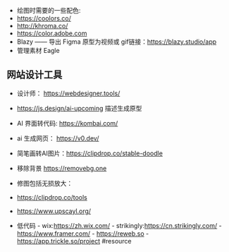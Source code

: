 - 绘图时需要的一些配色:
- https://coolors.co/
- http://khroma.co/
- https://color.adobe.com
- Blazy —— 导出 Figma 原型为视频或 gif链接：https://blazy.studio/app
- 管理素材 Eagle

## 网站设计工具

- 设计师： https://webdesigner.tools/
- https://js.design/ai-upcoming 描述生成原型
- AI 界面转代码: https://kombai.com/
- ai 生成网页： https://v0.dev/
- 简笔画转AI图片：https://clipdrop.co/stable-doodle

- 移除背景 https://removebg.one
- 修图包括无损放大：
- https://clipdrop.co/tools
- https://www.upscayl.org/
- 低代码 - wix:https://zh.wix.com/ - strikingly:https://cn.strikingly.com/ - https://www.framer.com/ - https://reweb.so - https://app.trickle.so/project #resource
